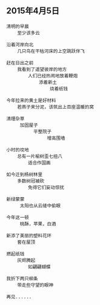 
## 2015年4月5日


	清明的早晨
	    至少该多云
	
	沿着河岸向北
	    几只鸟在干枯河床的上空跳跃伴飞
	
	赶在日出之前
	    我看到了遥望彼岸的地方
	        人们已经热闹地放着鞭炮
	            添着新土
	                烧着纸钱
	
	今年拉来的黄土是好材料
	    若燕子来分泥，该筑出上百座温暖的窝
	    
	清理杂草
	     加固屋子
	          平整院子
	               增高围墙
	
	小时的坟地
	    总有一片榆树歪七扭八
	        适合作国画
	
	如今迁到杨树林里
	    多数树冠被砍
	        免得它们妄动惊扰
	
	新绿蒙蒙
	     太阳也从云缝中偷眼
	
	今年这一顿
	     桃酥，苹果，白酒
	
	新添了美丽的塑料花环
	    套在屋顶
	
	燃起纸钱
	    灰烬腾起
	        如翩翩蝴蝶
	
	我折下两只柳条
	    带走些守望的眼神
	
	再见......